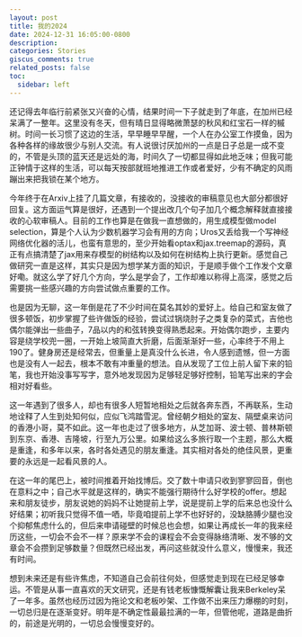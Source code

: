 ```yaml
---
layout: post
title: 我的2024
date: 2024-12-31 16:05:00-0800
description: 
categories: Stories
giscus_comments: true
related_posts: false
toc:
  sidebar: left
---
```

还记得去年临行前紧张又兴奋的心情，结果时间一下子就走到了年底，在加州已经呆满了一整年。这里没有冬天，但有晴日显得略微萧瑟的秋风和红宝石一样的槭树。时间一长习惯了这边的生活，早早睡早早醒，一个人在办公室工作摸鱼，因为各种各样的缘故很少与别人交流。有人说很讨厌加州的一点是日子总是一成不变的，不管是头顶的蓝天还是远处的海，时间久了一切都显得如此地乏味；但我可能正钟情于这样的生活，可以每天按部就班地推进工作或者爱好，少有不确定的风雨蹦出来把我锁在某个地方。

今年终于在Arxiv上挂了几篇文章，有接收的，没接收的审稿意见也大部分都很好回复。这方面运气算是很好，还遇到一个提出改几个句子加几个概念解释就直接接收的心软审稿人。目前的工作也算是在做我一直想做的，用生成模型做model selection，算是个人认为少数机器学习会有用的方向；Uros又丢给我一个写神经网络优化器的活儿，也蛮有意思的，至少开始看optax和jax.treemap的源码，真正有点搞清楚了jax用来存模型的树结构以及如何在树结构上执行更新。感觉自己做研究一直是这样，其实只是因为想学某方面的知识，于是顺手做个工作发个文章好嘞。就这么学了好几个方向，学么是学会了，工作却难以称得上高深，感觉之后需要挑一些感兴趣的方向尝试做点重要的工作。

也是因为无聊，这一年倒是花了不少时间在莫名其妙的爱好上。给自己和室友做了很多顿饭，初步掌握了些许做饭的经验，尝试过锅烧肘子之类复杂的菜式，吉他也偶尔能弹出一些曲子，7品以内的和弦转换变得熟悉起来。开始偶尔跑步，主要内容是绕学校兜一圈，一开始上坡简直大折磨，后面渐渐好一些，心率终于不用上190了。健身房还是经常去，但重量上是真没什么长进，令人感到遗憾，但一方面也是没有人一起去，根本不敢有冲重量的想法。自从发现了工位上前人留下来的铅笔，我也开始没事写写字，意外地发现因为足够轻足够好控制，铅笔写出来的字会相对好看些。

这一年遇到了很多人，却也有很多人短暂地相处之后就各奔东西，不再联系，生动地诠释了人生到处知何似，应似飞鸿踏雪泥。曾经朝夕相处的室友、隔壁桌来访问的香港小哥，莫不如此。这一年也走过了很多地方，从芝加哥、波士顿、普林斯顿到东京、香港、吉隆坡，行至九万公里。如果给这么多旅行取一个主题，那么大概是重逢，和多年以来，各时各处遇见的朋友重逢。其实相对各处的绝佳风景，更重要的永远是一起看风景的人。

在这一年的尾巴上，被时间推着开始找博后。交了数十申请只收到寥寥回音，倒也在意料之中；自己水平就是这样的，确实不能强行期待什么好学校的offer。想起来和朋友徒步，朋友说她的妈妈不让她提前上学，说是提前上学的后来总也没什么好结果；初听我只觉得不值一哂，毕竟咱提前上学不也好好的，没缺胳膊少腿也没个抑郁焦虑什么的，但后来申请碰壁的时候总也会想，如果让再成长一年的我来经历这些，一切会不会不一样？原来学不会的课程会不会变得脉络清晰、发不够的文章会不会攒到足够数量？但既然已经出发，再问这些就没什么意义，慢慢来，我还有时间。

想到未来还是有些许焦虑，不知道自己会前往何处，但感觉走到现在已经足够幸运。不管是从事一直喜欢的天文研究，还是有钱老板慷慨解囊让我来Berkeley呆了一年多。虽然也经历过因为拖论文和老板吵架、工作做不出来压力爆棚的时刻，一切总归是在逐渐变好。明年是不确定性最最拉满的一年，但管他呢，道路是曲折的，前途是光明的，一切总会慢慢变好的。

